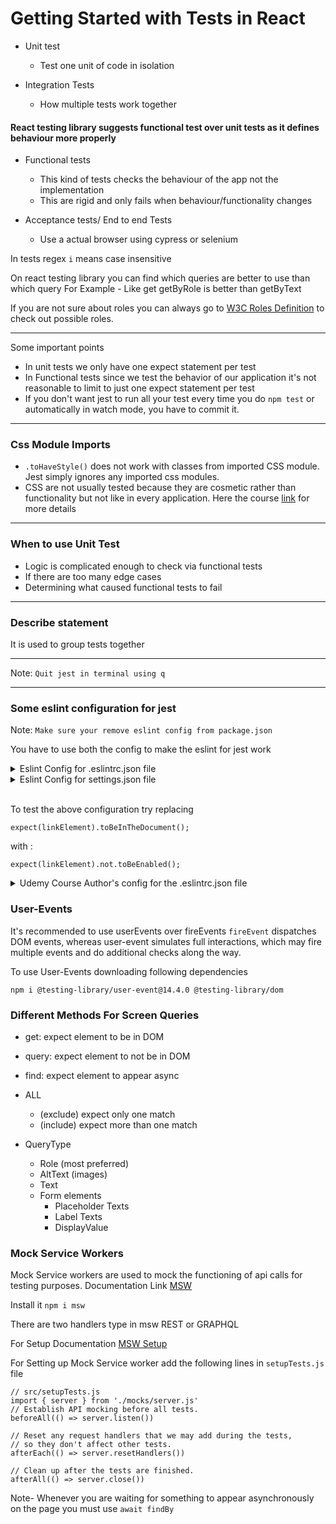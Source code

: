 # Getting Started with Tests in React

- Unit test

  - Test one unit of code in isolation

- Integration Tests
  - How multiple tests work together

#### React testing library suggests functional test over unit tests as it defines behaviour more properly

- Functional tests

  - This kind of tests checks the behaviour of the app not the implementation
  - This are rigid and only fails when behaviour/functionality changes

- Acceptance tests/ End to end Tests
  - Use a actual browser using cypress or selenium

In tests regex `i` means case insensitive

On react testing library you can find which queries are better to use than which query
For Example - Like get getByRole is better than getByText

If you are not sure about roles you can always go to [W3C Roles Definition](https://www.w3.org/TR/wai-aria/#role_definitions) to check out possible roles.

---

Some important points

- In unit tests we only have one expect statement per test
- In Functional tests since we test the behavior of our application it's not reasonable to limit to just one expect statement per test
- If you don't want jest to run all your test every time you do `npm test` or automatically in watch mode, you have to commit it.

---

### Css Module Imports

- `.toHaveStyle()` does not work with classes from imported CSS module. Jest simply ignores any imported css modules.
- CSS are not usually tested because they are cosmetic rather than functionality but not like in every application. Here the course [link](https://www.udemy.com/course/react-testing-library/learn/lecture/30436464#content) for more details

---

### When to use Unit Test

- Logic is complicated enough to check via functional tests
- If there are too many edge cases
- Determining what caused functional tests to fail

---

### Describe statement

It is used to group tests together

---

Note: `Quit jest in terminal using q`

---

### Some eslint configuration for jest

Note: `Make sure your remove eslint config from package.json`

You have to use both the config to make the eslint for jest work

<details>
<summary>Eslint Config for .eslintrc.json file</summary>
<br>

Create the file on same level as gitignore file.

`Install these libraries first.`

```
npm i eslint-plugin-testing-library eslint-plugin-jest-dom
```

```
{
  "plugins": ["jest-dom", "testing-library"],
  "extends": ["react-app", "react-app/jest", "plugin:testing-library/react", "plugin:jest-dom/recommended"]
}
```

</details>

<details>
<summary>Eslint Config for settings.json file</summary>
<br>

Create a folder with name .vscode on same level as gitignore file and settings.json file inside it.

```
{
  "eslint.options": {
    "overrideConfigFile": ".eslintrc.json"
  },
  "eslint.validate": ["javascript", "javascriptreact"],
  "editor.codeActionsOnSave": {
    "source.fixAll.eslint": true
  }
}
```

</details>

<br/>

To test the above configuration try replacing

```
expect(linkElement).toBeInTheDocument();
```

with :

```
expect(linkElement).not.toBeEnabled();
```

<details>
<summary>Udemy Course Author's config for the .eslintrc.json file</summary>
<br>

This one's optional to above eslintrc file.
`This settings might not work as some of things might not be supported now. But worth a try.`

```
{
  "extends": [
    "airbnb",
    "plugin:testing-library/react",
    "react-app",
    "react-app/jest",
    "plugin:jsx-a11y/recommended"
  ],
  "settings": {
    "import/resolver": {
      "node": {
        "extensions": [".js", ".jsx", ".ts", ".tsx"],
        "paths": ["src"]
      }
    }
  },
  "parserOptions": {
    "ecmaVersion": 2018,
    "sourceType": "module",
    "ecmaFeatures": {
      "jsx": true
    }
  },
  "plugins": [
    "testing-library",
    "jest-dom",
    "sonarjs",
    "jsx-a11y",
    "@typescript-eslint",
    "simple-import-sort",
    "prettier"
  ],
  "env": {
    "browser": true,
    "node": true,
    "es6": true,
    "jest": true
  },
  "rules": {
    "import/no-extraneous-dependencies": [2, { "devDependencies": true }],
    "testing-library/await-async-query": "error",
    "testing-library/no-await-sync-query": "error",
    "testing-library/no-debug": "warn",
    "jest-dom/prefer-checked": "error",
    "jest-dom/prefer-enabled-disabled": "error",
    "jest-dom/prefer-required": "error",
    "jest-dom/prefer-to-have-attribute": "error",
    "react/prop-types": ["off"],
    "sonarjs/cognitive-complexity": ["error", 5],
    "max-lines-per-function": ["warn", 50],
    "react/jsx-filename-extension": [1, { "extensions": [".tsx", ".jsx"] }],
    "import/extensions": ["error", "never"],
    "import/no-unresolved": 2,
    "simple-import-sort/imports": "error",
    "simple-import-sort/exports": "error",
    "sort-imports": "off",
    "import/order": "off",
    "no-shadow": "off",
    "@typescript-eslint/no-shadow": "error",
    "react-hooks/rules-of-hooks": "error",
    "react-hooks/exhaustive-deps": "warn",
    "react/react-in-jsx-scope": "off",
    "prettier/prettier": "error",
    "react/jsx-one-expression-per-line": "off",
    "react/jsx-curly-newline": "off",
    "import/prefer-default-export": "off"
  }
}
```

</details>

### User-Events

It's recommended to use userEvents over fireEvents
`fireEvent` dispatches DOM events, whereas user-event simulates full interactions, which may fire multiple events and do additional checks along the way.

To use User-Events downloading following dependencies

```
npm i @testing-library/user-event@14.4.0 @testing-library/dom
```

### Different Methods For Screen Queries

- get: expect element to be in DOM
- query: expect element to not be in DOM
- find: expect element to appear async
- ALL
	- (exclude) expect only one match
	- (include) expect more than one match

- QueryType
	- Role (most preferred)
	- AltText (images)
	- Text
	- Form elements
		- Placeholder Texts
		- Label Texts
		- DisplayValue

### Mock Service Workers
Mock Service workers are used to mock the functioning of api calls for testing purposes.
Documentation Link [MSW](https://mswjs.io/docs/)

Install it `npm i msw`

There are two handlers type in msw REST or GRAPHQL

For Setup Documentation [MSW Setup](https://mswjs.io/docs/getting-started/integrate/node)

For Setting up Mock Service worker add the following lines in `setupTests.js` file

```
// src/setupTests.js
import { server } from './mocks/server.js'
// Establish API mocking before all tests.
beforeAll(() => server.listen())

// Reset any request handlers that we may add during the tests,
// so they don't affect other tests.
afterEach(() => server.resetHandlers())

// Clean up after the tests are finished.
afterAll(() => server.close())
```
Note- 
Whenever you are waiting for something to appear asynchronously on the page you must use `await findBy`